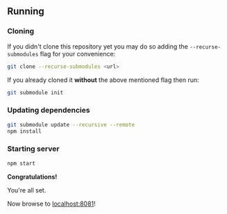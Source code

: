 ## Running

### Cloning

If you didn't clone this repository yet you may do so adding the `--recurse-submodules` flag for your convenience:
```bash
git clone --recurse-submodules <url>
```

If you already cloned it **without** the above mentioned flag then run:
```bash
git submodule init
```

### Updating dependencies

```bash
git submodule update --recursive --remote
npm install
```

### Starting server

```bash
npm start
```

**Congratulations!**

You're all set.

Now browse to [localhost:8081](http://localhost:8081/)!
